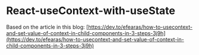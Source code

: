 # React-useContext-with-useState

Based on the article in this blog: [https://dev.to/efearas/how-to-usecontext-and-set-value-of-context-in-child-components-in-3-steps-3j9h](https://dev.to/efearas/how-to-usecontext-and-set-value-of-context-in-child-components-in-3-steps-3j9h)
